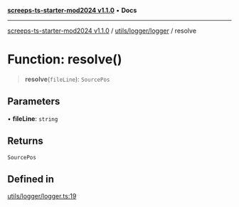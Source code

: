 [**screeps-ts-starter-mod2024 v1.1.0**](../../../../README.md) • **Docs**

***

[screeps-ts-starter-mod2024 v1.1.0](../../../../modules.md) / [utils/logger/logger](../README.md) / resolve

# Function: resolve()

> **resolve**(`fileLine`): `SourcePos`

## Parameters

• **fileLine**: `string`

## Returns

`SourcePos`

## Defined in

[utils/logger/logger.ts:19](https://github.com/Kaimodo/screeps-ts-starter-mod2024/blob/a5b73b336d65167dfd0cbe18548fc5cecc5905cf/src/utils/logger/logger.ts#L19)
